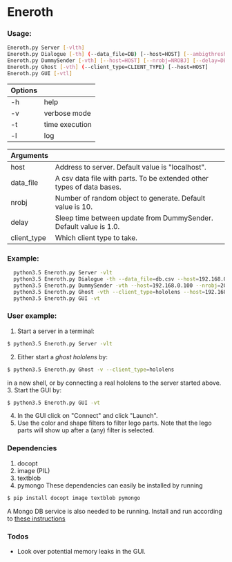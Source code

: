 # Eneroth  
### Usage:
```sh
Eneroth.py Server [-vlth]
Eneroth.py Dialogue [-th] (--data_file=DB) [--host=HOST] [--ambigthresh=AMBIGTHRESH]
Eneroth.py DummySender [-vth] [--host=HOST] [--nrobj=NROBJ] [--delay=DELAY]
Eneroth.py Ghost [-vth] (--client_type=CLIENT_TYPE) [--host=HOST] 
Eneroth.py GUI [-vtl]
```

| Options  |   |
| ------ | ------ |
| -h | help |
| -v | verbose mode |
| -t | time execution |
| -l | log |

|  Arguments |   |
| ------ | ------ |
| host |  Address to server. Default value is "localhost". |
| data_file | A csv data file with parts. To be extended other types of data bases. |
| nrobj | Number of random object to generate. Default value is 10. |
| delay | Sleep time between update from DummySender. Default value is 1.0. |
| client_type | Which client type to take. |

### Example:
```sh
  python3.5 Eneroth.py Server -vlt
  python3.5 Eneroth.py Dialogue -th --data_file=db.csv --host=192.168.0.100 --ambigthresh=0.5
  python3.5 Eneroth.py DummySender -vth --host=192.168.0.100 --nrobj=20 --delay=2.0
  python3.5 Eneroth.py Ghost -vth --client_type=hololens --host=192.168.0.100
  python3.5 Eneroth.py GUI -vt
 ```
 
 ### User example:
 1. Start a server in a terminal:
 ```sh
$ python3.5 Eneroth.py Server -vlt
```
2. Either start a *ghost hololens* by:
 ```sh
$ python3.5 Eneroth.py Ghost -v --client_type=hololens
```
in a new shell, or by connecting a real hololens to the server started above.
3. Start the GUI by:
 ```sh
$ python3.5 Eneroth.py GUI -vt
```
4. In the GUI click on "Connect" and click "Launch".
5. Use the color and shape filters to filter lego parts. Note that the lego parts will show up after a (any) filter is selected.

### Dependencies
1. docopt
2. image (PIL)
3. textblob
4. pymongo
These dependencies can easily be installed by running
```sh
$ pip install docopt image textblob pymongo
```
A Mongo DB service is also needed to be running. Install and run according to [these instructions](https://docs.mongodb.com/manual/tutorial/install-mongodb-on-windows/)

### Todos
 - Look over potential memory leaks in the GUI.









